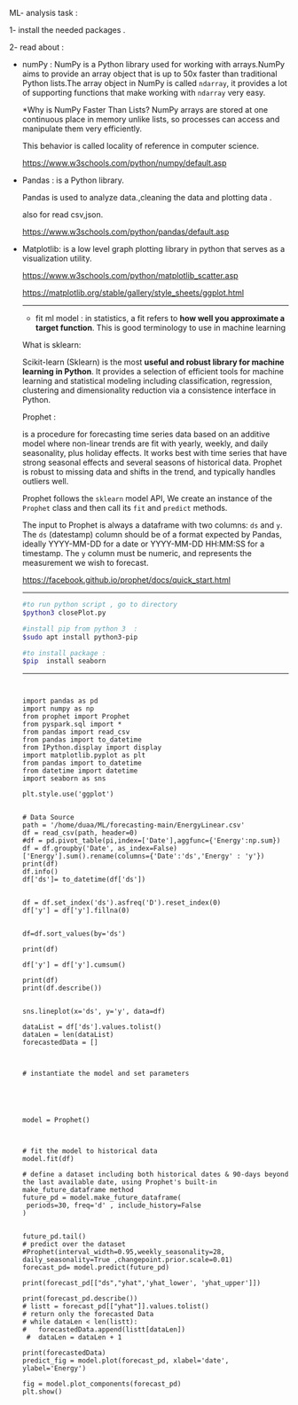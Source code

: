 ML- analysis task : 

1- install the needed packages .

2- read about : 

* numPy : NumPy is a Python library used for working with arrays.NumPy aims to provide an array object that is up to 50x faster than  traditional Python lists.The array object in NumPy is called `ndarray`,  it provides a lot of supporting functions that make working with  `ndarray` very easy.

   *Why is NumPy Faster Than Lists? NumPy arrays are stored at one continuous place in memory unlike  lists, so processes can access and manipulate them very efficiently.

  This behavior is called locality of reference in computer science.

  https://www.w3schools.com/python/numpy/default.asp

* Pandas : is a Python library.

  Pandas is used to analyze data.,cleaning the data and plotting data .

  also for read csv,json.

  https://www.w3schools.com/python/pandas/default.asp

* Matplotlib:  is a low level graph plotting library in python that serves as a visualization utility.

  https://www.w3schools.com/python/matplotlib_scatter.asp

  https://matplotlib.org/stable/gallery/style_sheets/ggplot.html

  ****************************************

  * fit ml model  : in statistics, a fit refers to **how well you approximate a target function**. This is good terminology to use in machine learning

  

  What is sklearn:

  Scikit-learn (Sklearn) is the most **useful and robust library for machine learning in Python**. It provides a selection of efficient tools for machine learning and  statistical modeling including classification, regression, clustering  and dimensionality reduction via a consistence interface in Python.

  

  

  Prophet :

  is a procedure for forecasting time series data based on an  additive model where non-linear trends are fit with yearly, weekly, and  daily seasonality, plus holiday effects. It works best with time series  that have strong seasonal effects and several seasons of historical  data. Prophet is robust to missing data and shifts in the trend, and  typically handles outliers well.

  Prophet follows the `sklearn` model API, We create an instance of the `Prophet` class and then call its `fit` and `predict` methods.

  

  The input to Prophet is always a dataframe with two columns: `ds` and `y`.  The `ds` (datestamp) column should be of a format expected by Pandas, ideally  YYYY-MM-DD for a date or YYYY-MM-DD HH:MM:SS for a timestamp. The `y` column must be numeric, and represents the measurement we wish to forecast.

  

  https://facebook.github.io/prophet/docs/quick_start.html

  ************************

  ```bash
  #to run python script , go to directory 
  $python3 closePlot.py
  
  #install pip from python 3  :
  $sudo apt install python3-pip
  
  #to install package :
  $pip  install seaborn
  ```

  

  **************************************

  ```
  
  
  import pandas as pd
  import numpy as np
  from prophet import Prophet
  from pyspark.sql import *
  from pandas import read_csv
  from pandas import to_datetime
  from IPython.display import display
  import matplotlib.pyplot as plt
  from pandas import to_datetime
  from datetime import datetime
  import seaborn as sns
  
  plt.style.use('ggplot')
  
  
  # Data Source 
  path = '/home/duaa/ML/forecasting-main/EnergyLinear.csv'
  df = read_csv(path, header=0)
  #df = pd.pivot_table(pi,index=['Date'],aggfunc={'Energy':np.sum})
  df = df.groupby('Date', as_index=False)['Energy'].sum().rename(columns={'Date':'ds','Energy' : 'y'})
  print(df)
  df.info()
  df['ds']= to_datetime(df['ds'])
  
  
  df = df.set_index('ds').asfreq('D').reset_index(0)
  df['y'] = df['y'].fillna(0)
  
  
  df=df.sort_values(by='ds')
  
  print(df)
  
  df['y'] = df['y'].cumsum()
  
  print(df)
  print(df.describe())
  
  
  sns.lineplot(x='ds', y='y', data=df)
  
  dataList = df['ds'].values.tolist()
  dataLen = len(dataList)
  forecastedData = [] 
  
  
  
  # instantiate the model and set parameters
  
  
  
  
  
  model = Prophet()
   
  
   
  # fit the model to historical data
  model.fit(df)
  
  # define a dataset including both historical dates & 90-days beyond the last available date, using Prophet's built-in make_future_dataframe method
  future_pd = model.make_future_dataframe(
   periods=30, freq='d' , include_history=False
  )
  
  
  future_pd.tail()
  # predict over the dataset
  #Prophet(interval_width=0.95,weekly_seasonality=28, daily_seasonality=True ,changepoint.prior.scale=0.01)
  forecast_pd= model.predict(future_pd)
  
  print(forecast_pd[["ds","yhat",'yhat_lower', 'yhat_upper']])
  
  print(forecast_pd.describe())
  # listt = forecast_pd[["yhat"]].values.tolist()
  # return only the forecasted Data
  # while dataLen < len(listt):
  #   forecastedData.append(listt[dataLen])
   #  dataLen = dataLen + 1
  
  print(forecastedData)
  predict_fig = model.plot(forecast_pd, xlabel='date', ylabel='Energy')
  
  fig = model.plot_components(forecast_pd)
  plt.show()
  ```

  

